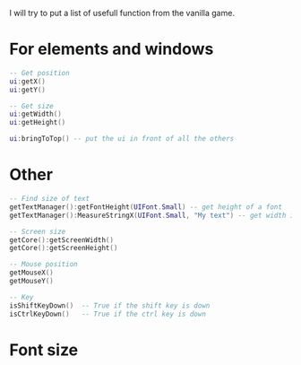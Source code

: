 I will try to put a list of usefull function from the vanilla game.  

# For elements and windows
```lua
-- Get position
ui:getX()
ui:getY()

-- Get size
ui:getWidth()
ui:getHeight()

ui:bringToTop() -- put the ui in front of all the others
```

# Other
```lua
-- Find size of text
getTextManager():getFontHeight(UIFont.Small) -- get height of a font
getTextManager():MeasureStringX(UIFont.Small, "My text") -- get width in pixel of a text for a font

-- Screen size
getCore():getScreenWidth()
getCore():getScreenHeight()

-- Mouse position
getMouseX()
getMouseY()

-- Key
isShiftKeyDown()  -- True if the shift key is down
isCtrlKeyDown()   -- True if the ctrl key is down
```

# Font size
```lua
